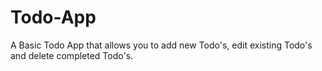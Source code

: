 # Todo-App
A Basic Todo App that allows you to add new Todo's, edit existing Todo's and delete completed Todo's. 

